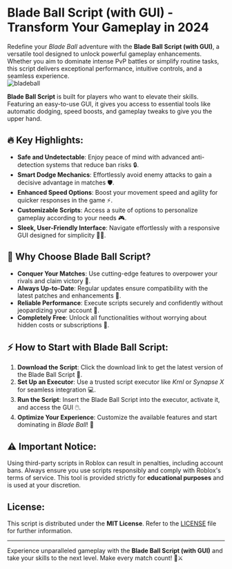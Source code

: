 # Blade Ball Script (with GUI) - Transform Your Gameplay in 2024  


Redefine your *Blade Ball* adventure with the **Blade Ball Script (with GUI)**, a versatile tool designed to unlock powerful gameplay enhancements. Whether you aim to dominate intense PvP battles or simplify routine tasks, this script delivers exceptional performance, intuitive controls, and a seamless experience.  
![bladeball](https://github.com/user-attachments/assets/ad586dda-2540-49b4-9053-f384146a0058)



**Blade Ball Script** is built for players who want to elevate their skills. Featuring an easy-to-use GUI, it gives you access to essential tools like automatic dodging, speed boosts, and gameplay tweaks to give you the upper hand.  

## 🔥 Key Highlights:  
- **Safe and Undetectable**: Enjoy peace of mind with advanced anti-detection systems that reduce ban risks 🔒.  
- **Smart Dodge Mechanics**: Effortlessly avoid enemy attacks to gain a decisive advantage in matches 🛡️.  
- **Enhanced Speed Options**: Boost your movement speed and agility for quicker responses in the game ⚡️.  
- **Customizable Scripts**: Access a suite of options to personalize gameplay according to your needs 🎮.  
- **Sleek, User-Friendly Interface**: Navigate effortlessly with a responsive GUI designed for simplicity 🧑‍💻.  

## 🌟 Why Choose Blade Ball Script?  
- **Conquer Your Matches**: Use cutting-edge features to overpower your rivals and claim victory 🔧.  
- **Always Up-to-Date**: Regular updates ensure compatibility with the latest patches and enhancements 🔄.  
- **Reliable Performance**: Execute scripts securely and confidently without jeopardizing your account 🚫.  
- **Completely Free**: Unlock all functionalities without worrying about hidden costs or subscriptions 💸.  

## ⚡ How to Start with Blade Ball Script:  
1. **Download the Script**: Click the download link to get the latest version of the Blade Ball Script 🔽.  
2. **Set Up an Executor**: Use a trusted script executor like *Krnl* or *Synapse X* for seamless integration 💻.  
3. **Run the Script**: Insert the Blade Ball Script into the executor, activate it, and access the GUI 🖱️.  
4. **Optimize Your Experience**: Customize the available features and start dominating in *Blade Ball*! 🎯  

## ⚠️ Important Notice:  
Using third-party scripts in Roblox can result in penalties, including account bans. Always ensure you use scripts responsibly and comply with Roblox's terms of service. This tool is provided strictly for **educational purposes** and is used at your discretion.  

## License:  
This script is distributed under the **MIT License**. Refer to the [LICENSE](LICENSE) file for further information.  

---  
Experience unparalleled gameplay with the **Blade Ball Script (with GUI)** and take your skills to the next level. Make every match count! 🏐⚔️  
